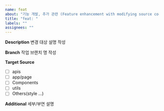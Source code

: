 ```yaml
---
name: feat
about: "기능 개발, 추가 관련 (Feature enhancement with modifying source code.)"
title: "feat: "
labels: ""
assignees: ""
---
```


**Description**
변경 대상 설명 작성

**Branch**
작업 브랜치 명 작성

**Target Source**

- [ ] apis
- [ ] app/page
- [ ] Components
- [ ] utils
- [ ] Others(style ...)

**Additional**
세부/부연 설명
